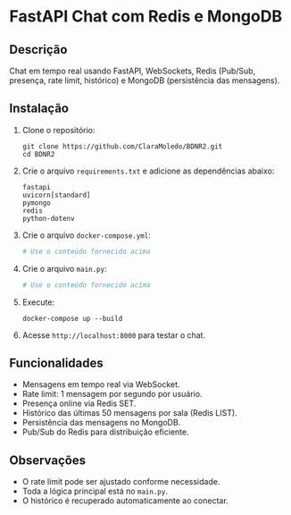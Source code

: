 # FastAPI Chat com Redis e MongoDB

## Descrição

Chat em tempo real usando FastAPI, WebSockets, Redis (Pub/Sub, presença, rate limit, histórico) e MongoDB (persistência das mensagens).

## Instalação

1. Clone o repositório:
   ```
   git clone https://github.com/ClaraMoledo/BDNR2.git
   cd BDNR2
   ```

2. Crie o arquivo `requirements.txt` e adicione as dependências abaixo:
   ```
   fastapi
   uvicorn[standard]
   pymongo
   redis
   python-dotenv
   ```

3. Crie o arquivo `docker-compose.yml`:

   ```yaml
   # Use o conteúdo fornecido acima
   ```

4. Crie o arquivo `main.py`:

   ```python
   # Use o conteúdo fornecido acima
   ```

5. Execute:
   ```
   docker-compose up --build
   ```

6. Acesse `http://localhost:8000` para testar o chat.

## Funcionalidades

- Mensagens em tempo real via WebSocket.
- Rate limit: 1 mensagem por segundo por usuário.
- Presença online via Redis SET.
- Histórico das últimas 50 mensagens por sala (Redis LIST).
- Persistência das mensagens no MongoDB.
- Pub/Sub do Redis para distribuição eficiente.

## Observações

- O rate limit pode ser ajustado conforme necessidade.
- Toda a lógica principal está no `main.py`.
- O histórico é recuperado automaticamente ao conectar.
